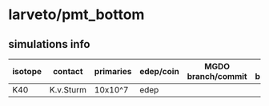 # larveto/pmt_bottom

## simulations info

| isotope | contact   | primaries | edep/coin | MGDO branch/commit    | MaGe branch/commmit        | notes   |
| ------- | --------- | --------- | --------- | --------------------- | -------------------------- | ------- |
| K40     | K.v.Sturm | 10x10^7   | edep      |                       |                            | decay0  |
